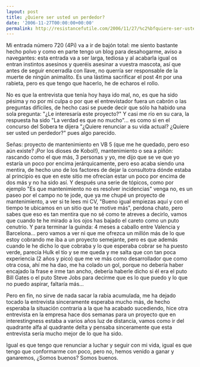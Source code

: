 ```yaml
---
layout: post
title: ¿Quiere ser usted un perdedor?
date: '2006-11-27T00:00:00+00:00'
permalink: http://resistancefutile.com/2006/11/27/%c2%bfquiere-ser-usted-un-perdedor/
---
```

Mi entrada número 720 (4Pi) va a ir de bajón total: me siento bastante hecho polvo y como en parte tengo un blog para desahogarme, aviso a navegantes: esta entrada va a ser larga, tediosa y al acabarla igual os entran instintos asesinos y queréis asesinar a vuestra mascota, así que antes de seguir encerradla con llave, no querría ser responsable de la muerte de ningún animalito.  Es una lástima sacrificar el post 4π por una rabieta, pero es que tengo que hacerlo,  he de echaros el rollo.

No es que la entrevista que tenía hoy haya ido mal, no, es que ha sido pésima y no por mi culpa o por que el entrevistador fuera un cabrón o las preguntas difíciles, de hecho casi se puede decir que sólo ha habido una sola pregunta: "¿Le interesaría este proyecto?" Y casi me río en su cara, la respuesta ha sido "La verdad es que no mucho"... es como si en el concurso del Sobera te dijera "¿Quiere renunciar a su vida actual? ¿Quiere ser usted un perdedor?"  pues algo parecido. 

Señas: proyecto de mantenimiento en VB 5 (que me he quedado, pero eso aún existe? ¡Por los dioses de Kobol!), mantenimiento o sea a piñón: rascando como el que más, 3 personas y yo, me dijo que se ve que yo estaría un poco por encima jerárquicamente, pero eso acaba siendo una mentira, de hecho uno de los factores de dejar la consultotra dónde estaba al principio es que en este sitio me ofrecían estar un poco por encima de dos más y no ha sido así. Y después una serie de tópicos, como por ejemplo "Es que mantenimiento no es resolver incidencias" venga no, es un paseo por el campo no te jode, que ya me chupé un proyecto de mantenimiento, a ver si te lees mi CV, "Bueno igual empiezas aquí y con el tiempo te ubicamos en un sitio que te motive más", perdona chato, pero sabes que eso es tan mentira que no sé como te atreves a decirlo, vamos que cuando te he mirado a los ojos has bajado el careto como un puto cenutrio. Y para terminar la guinda: 4 meses a caballo entre Valencia y Barcelona... pero vamos a ver ni que me ofrezca un millón más de lo que estoy cobrando me iba a un proyecto semejante, pero es que además cuando le he dicho lo que cobraba y lo que esperaba cobrar se ha puesto verde, parecía Hulk el tío y se me queda y me salta que con tan poca experiencia (2 años y pico) que me ve más como desarrollador que como otra cosa, ahí me ha dao, me ha colado un gol, porque no debería haber encajado la frase e irme tan ancho, debería haberle dicho si él era el puto Bill Gates o el puto Steve Jobs para decirme que es lo que puedo y lo que no puedo aspirar, faltaría más... 

Pero en fin, no sirve de nada sacar la rabia acumulada, me ha dejado tocado la entrevista sinceramente esperaba mucho más, de hecho esperaba la situación contraria a la que ha acabado sucediendo, hice otra entrevista en la empresa hace dos semanas para un proyecto que en interestingness estaba a varios años luz de distancia, vamos como ir del quadrante alfa al quadrante delta y pensaba sinceramente que esta entrevista sería mucho mejor de lo que ha sido.

Igual es que tengo que renunciar a luchar y seguir con mi vida, igual es que tengo que conformarme con poco, pero no, hemos venido a ganar y ganaremos, ¿Somos buenos? Somos buenos.

